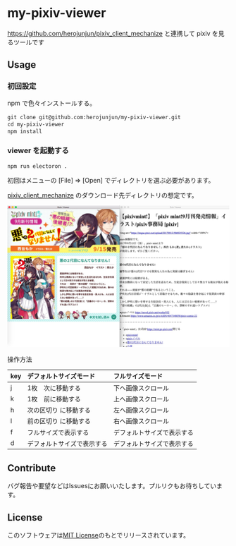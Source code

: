 # my-pixiv-viewer

https://github.com/herojunjun/pixiv_client_mechanize と連携して pixiv を見るツールです

## Usage

### 初回設定

npm で色々インストールする。

```
git clone git@github.com:herojunjun/my-pixiv-viewer.git
cd my-pixiv-viewer
npm install
```

### viewer を起動する

```
npm run electoron .
```

初回はメニューの [File] => [Open] でディレクトリを選ぶ必要があります。

[pixiv_client_mechanize](https://github.com/herojunjun/pixiv_client_mechanize) のダウンロード先ディレクトリの想定です。

![サンプル](readme_images/sample.jpg)

操作方法

|key|デフォルトサイズモード|フルサイズモード|
|:-|:-|:-|
|j|1枚　次に移動する|下へ画像スクロール|
|k|1枚　前に移動する|上へ画像スクロール|
|h|次の区切り に移動する　|左へ画像スクロール|
|l|前の区切り に移動する|右へ画像スクロール|
|f|フルサイズで表示する|デフォルトサイズで表示する|
|d|デフォルトサイズで表示する|デフォルトサイズで表示する|

## Contribute

バグ報告や要望などはIssuesにお願いいたします。プルリクもお待ちしています。

## License

このソフトウェアは[MIT License](LICENSE)のもとでリリースされています。
